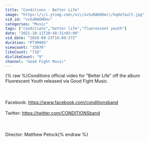 ```yaml
---
title: "Conditions - Better Life"
image: "https:\/\/i.ytimg.com\/vi\/vvSuRA6HDec\/hqdefault.jpg"
vid_id: "vvSuRA6HDec"
categories: "Music"
tags: ["conditions","better life","fluorescent youth"]
date: "2021-10-11T20:48:31+03:00"
vid_date: "2010-09-23T16:09:37Z"
duration: "PT3M49S"
viewcount: "33876"
likeCount: "716"
dislikeCount: "9"
channel: "Good Fight Music"
---
```

{% raw %}Conditions official video for &quot;Better Life&quot; off the album Fluorescent Youth released via Good Fight Music.<br /><br /><br /><br />Facebook: <a rel="nofollow" target="blank" href="https://www.facebook.com/conditionsband">https://www.facebook.com/conditionsband</a><br /><br />Twitter: <a rel="nofollow" target="blank" href="https://twitter.com/CONDITIONSband">https://twitter.com/CONDITIONSband</a><br /><br /><br /><br />Director: Matthew Petock{% endraw %}
